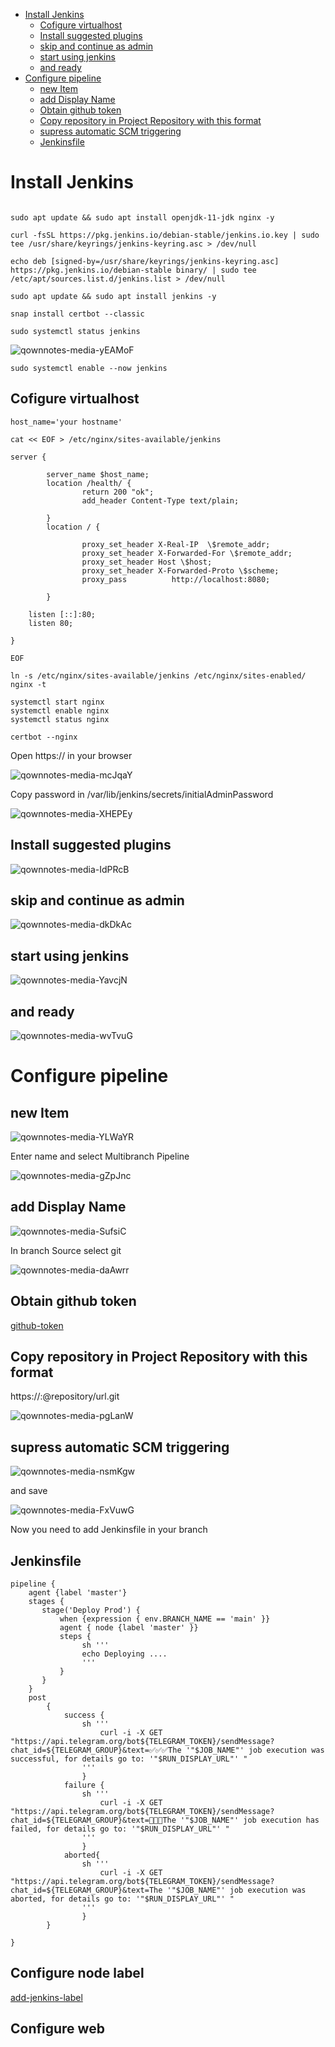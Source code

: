- [Install Jenkins](#install-jenkins)
  - [Cofigure virtualhost](#cofigure-virtualhost)
  - [Install suggested plugins](#install-suggested-plugins)
  - [skip and continue as admin](#skip-and-continue-as-admin)
  - [start using jenkins](#start-using-jenkins)
  - [and ready](#and-ready)
- [Configure pipeline](#configure-pipeline)
  - [new Item](#new-item)
  - [add Display Name](#add-display-name)
  - [Obtain github token](#obtain-github-token)
  - [Copy repository in Project Repository with this format](#copy-repository-in-project-repository-with-this-format)
  - [supress automatic SCM triggering](#supress-automatic-scm-triggering)
  - [Jenkinsfile](#jenkinsfile)

# Install Jenkins
```

sudo apt update && sudo apt install openjdk-11-jdk nginx -y

curl -fsSL https://pkg.jenkins.io/debian-stable/jenkins.io.key | sudo tee /usr/share/keyrings/jenkins-keyring.asc > /dev/null

echo deb [signed-by=/usr/share/keyrings/jenkins-keyring.asc] https://pkg.jenkins.io/debian-stable binary/ | sudo tee /etc/apt/sources.list.d/jenkins.list > /dev/null

sudo apt update && sudo apt install jenkins -y

snap install certbot --classic

sudo systemctl status jenkins

```
![qownnotes-media-yEAMoF](../../media/qownnotes-media-yEAMoF.png)

`sudo systemctl enable --now jenkins`


## Cofigure virtualhost
```
host_name='your hostname'

cat << EOF > /etc/nginx/sites-available/jenkins

server {

        server_name $host_name;
        location /health/ {
                return 200 "ok";
                add_header Content-Type text/plain;

        }
        location / {

                proxy_set_header X-Real-IP  \$remote_addr;
                proxy_set_header X-Forwarded-For \$remote_addr;
                proxy_set_header Host \$host;
                proxy_set_header X-Forwarded-Proto \$scheme;
                proxy_pass          http://localhost:8080;

        }

    listen [::]:80;
    listen 80;

}

EOF
```

```
ln -s /etc/nginx/sites-available/jenkins /etc/nginx/sites-enabled/
nginx -t

systemctl start nginx
systemctl enable nginx
systemctl status nginx

certbot --nginx
```

Open https://<your hostname> in your browser

![qownnotes-media-mcJqaY](../../media/qownnotes-media-mcJqaY.png)

Copy password in /var/lib/jenkins/secrets/initialAdminPassword

![qownnotes-media-XHEPEy](../../media/qownnotes-media-XHEPEy.png)

## Install suggested plugins
![qownnotes-media-IdPRcB](../../media/qownnotes-media-IdPRcB.png)

## skip and continue as admin

![qownnotes-media-dkDkAc](../../media/qownnotes-media-dkDkAc.png)

## start using jenkins

![qownnotes-media-YavcjN](../../media/qownnotes-media-YavcjN.png)

## and ready

![qownnotes-media-wvTvuG](../../media/qownnotes-media-wvTvuG.png)


# Configure pipeline

## new Item

![qownnotes-media-YLWaYR](../../media/qownnotes-media-YLWaYR.png)

Enter name and select Multibranch Pipeline

![qownnotes-media-gZpJnc](../../media/qownnotes-media-gZpJnc.png)

## add Display Name

![qownnotes-media-SufsiC](../../media/qownnotes-media-SufsiC.png)

In branch Source select git

![qownnotes-media-daAwrr](../../media/qownnotes-media-daAwrr.png)


## Obtain github token

[github-token](github-token.md)

## Copy repository in Project Repository with this format

https://<user>:<token>@repository/url.git

![qownnotes-media-pgLanW](../../media/qownnotes-media-pgLanW.png)

## supress automatic SCM triggering

![qownnotes-media-nsmKgw](../../media/qownnotes-media-nsmKgw.png)

and save

![qownnotes-media-FxVuwG](../../media/qownnotes-media-FxVuwG.png)

Now you need to add Jenkinsfile in your branch

## Jenkinsfile

```
pipeline {
    agent {label 'master'}
	stages {
       stage('Deploy Prod') {
           when {expression { env.BRANCH_NAME == 'main' }}
           agent { node {label 'master' }}
           steps {
                sh '''
                echo Deploying ....
                '''
           }
       }
    }
	post
	    {
            success {
                sh '''
                    curl -i -X GET "https://api.telegram.org/bot${TELEGRAM_TOKEN}/sendMessage?chat_id=${TELEGRAM_GROUP}&text=✅✅✅The '"$JOB_NAME"' job execution was successful, for details go to: '"$RUN_DISPLAY_URL"' "
                '''
                }
            failure {
                sh '''
                    curl -i -X GET "https://api.telegram.org/bot${TELEGRAM_TOKEN}/sendMessage?chat_id=${TELEGRAM_GROUP}&text=🚨🚨🚨The '"$JOB_NAME"' job execution has failed, for details go to: '"$RUN_DISPLAY_URL"' "
                '''
                }
            aborted{
                sh '''
                    curl -i -X GET "https://api.telegram.org/bot${TELEGRAM_TOKEN}/sendMessage?chat_id=${TELEGRAM_GROUP}&text=The '"$JOB_NAME"' job execution was aborted, for details go to: '"$RUN_DISPLAY_URL"' "
                '''
                }
        }

}
```
## Configure node label

[add-jenkins-label](add-jenkins-label.md)


## Configure web
